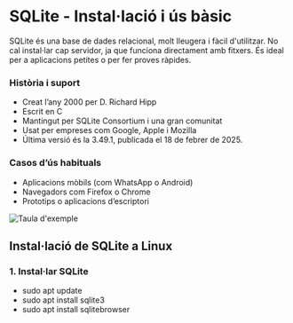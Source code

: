# SQLite - Instal·lació i ús bàsic

SQLite és una base de dades relacional, molt lleugera i fàcil d'utilitzar. No cal instal·lar cap servidor, ja que funciona directament amb fitxers. És ideal per a aplicacions petites o per fer proves ràpides.

### Història i suport

- Creat l’any 2000 per D. Richard Hipp
- Escrit en C
- Mantingut per SQLite Consortium i una gran comunitat
- Usat per empreses com Google, Apple i Mozilla
- Última versió és la 3.49.1, publicada el 18 de febrer de 2025.

### Casos d’ús habituals

- Aplicacions mòbils (com WhatsApp o Android)
- Navegadors com Firefox o Chrome
- Prototips o aplicacions d’escriptori

![Taula d'exemple](captures/TaulaComparativa.png)

## Instal·lació de SQLite a Linux

### 1. Instal·lar SQLite

- sudo apt update
- sudo apt install sqlite3
- sudo apt install sqlitebrowser

